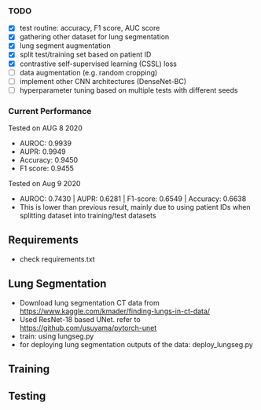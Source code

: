 ### TODO
- [x] test routine: accuracy, F1 score, AUC score
- [x] gathering other dataset for lung segmentation
- [x] lung segment augmentation 
- [x] split test/training set based on patient ID
- [x] contrastive self-supervised learning (CSSL) loss 
- [ ] data augmentation (e.g. random cropping)
- [ ] implement other CNN architectures (DenseNet-BC)
- [ ] hyperparameter tuning based on multiple tests with different seeds 

### Current Performance
Tested on AUG 8 2020
- AUROC: 0.9939
- AUPR: 0.9949
- Accuracy: 0.9450
- F1 score: 0.9455

Tested on Aug 9 2020
- AUROC: 0.7430 | AUPR: 0.6281 | F1-score: 0.6549 | Accuracy: 0.6638
- This is lower than previous result, mainly due to using patient IDs when splitting dataset into training/test datasets

## Requirements
- check requirements.txt

## Lung Segmentation
- Download lung segmentation CT data from https://www.kaggle.com/kmader/finding-lungs-in-ct-data/
- Used ResNet-18 based UNet. refer to https://github.com/usuyama/pytorch-unet
- train: using lungseg.py
- for deploying lung segmentation outputs of the data: deploy_lungseg.py

## Training

## Testing
